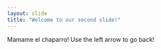```yaml
---
layout: slide
title: "Welcome to our second slide!"
---
```

Mamame el chaparro!
Use the left arrow to go back!